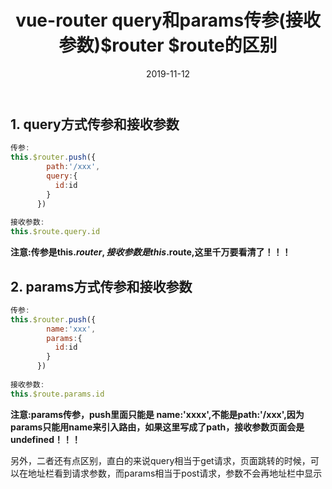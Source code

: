 ﻿---
layout: post
title: vue-router query和params传参(接收参数)$router $route的区别
date: '2019-11-12'
categories: 前端
---

## 1. query方式传参和接收参数

``` js
传参:
this.$router.push({
        path:'/xxx',
        query:{
          id:id
        }
      })
  
接收参数:
this.$route.query.id
```

**注意:传参是this.$router,接收参数是this.$route,这里千万要看清了！！！**

## 2. params方式传参和接收参数

``` js
传参:
this.$router.push({
        name:'xxx',
        params:{
          id:id
        }
      })
  
接收参数:
this.$route.params.id
```

**注意:params传参，push里面只能是 name:'xxxx',不能是path:'/xxx',因为params只能用name来引入路由，如果这里写成了path，接收参数页面会是undefined！！！**

另外，二者还有点区别，直白的来说query相当于get请求，页面跳转的时候，可以在地址栏看到请求参数，而params相当于post请求，参数不会再地址栏中显示
